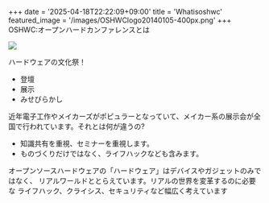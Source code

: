 +++
date = '2025-04-18T22:22:09+09:00'
title = 'Whatisoshwc'
featured_image = '/images/OSHWClogo20140105-400px.png'
+++
OSHWC:オープンハードカンファレンスとは

![]('/images/OSHWClogo20140105-400px.png')


ハードウェアの文化祭！

- 登壇
- 展示
- みせびらかし

近年電子工作やメイカーズがポピュラーとなっていて、メイカー系の展示会が全国で行われています。それとは何が違うの?

- 知識共有を重視、セミナーを重視します。
- ものづくりだけではなく、ライフハックなども含みます。

オープンソースハードウェアの「ハードウェア」はデバイスやガジェットのみではなく、
リアルワールドととらえています。リアルの世界を変革するのに必要な
ライフハック、クライシス、セキュリティなど幅広く考えています
